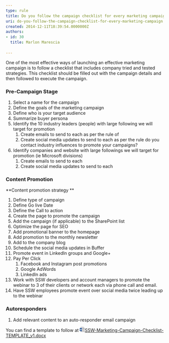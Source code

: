 ```yaml
---
type: rule
title: Do you follow the campaign checklist for every marketing campaign?
uri: do-you-follow-the-campaign-checklist-for-every-marketing-campaign
created: 2014-12-11T18:39:54.0000000Z
authors:
- id: 30
  title: Marlon Marescia

---
```


One of the most effective ways of launching an effective marketing campaign is to follow a checklist that includes company tried and tested strategies. This checklist should be filled out with the campaign details and then followed to execute the campaign.
 
### Pre-Campaign Stage

1. Select a name for the campaign
2. Define the goals of the marketing campaign
3. Define who is your target audience
4. Summarize buyer persona
5. Identify the 10 industry leaders (people) with large following we will target for promotion
    1. Create emails to send to each as per the rule of
    2. Create social media updates to send to each as per the rule do you contact industry influences to promote your campaigns?
6. Identify companies and website with large followings we will target for promotion (ie Microsoft divisions)
    1. Create emails to send to each
    2. Create social media updates to send to each


### Content Promotion

**Content promotion strategy **

1. Define type of campaign
2. Define Go live Date
3. Define the Call to action
4. Create the page to promote the campaign
5. Add the campaign (if applicable) to the SharePoint list
6. Optimize the page for SEO
7. Add promotional banner to the homepage
8. Add promotion to the monthly newsletter
9. Add to the company blog
10. Schedule the social media updates in Buffer
11. Promote event in LinkedIn groups and Google+
12. Pay Per Click
    1. Facebook and Instagram post promotions
    2. Google AdWords
    3. LinkedIn ads
13. Work with SSW developers and account managers to promote the webinar to 3 of their clients or network each via phone call and email.
14. Have SSW employees promote event over social media twice leading up to the webinar


### Autoresponders

1. Add relevant content to an auto-responder email campaign

  You can find a template to follow at  [
![](icdocx.png)SSW-Marketing-Campaign-Checklist-TEMPLATE\_v1.docx](/Documents/SSW-Marketing-Campaign-Checklist-TEMPLATE_v1.docx)
